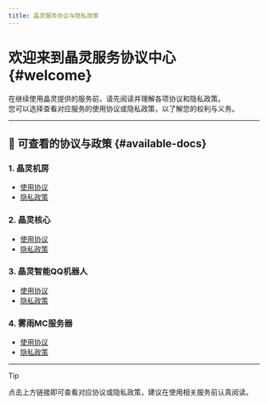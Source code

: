 ```yaml
---
title: 晶灵服务协议与隐私政策
---
```


# 欢迎来到晶灵服务协议中心 {#welcome}

在继续使用晶灵提供的服务前，请先阅读并理解各项协议和隐私政策。  
您可以选择查看对应服务的使用协议或隐私政策，以了解您的权利与义务。

---

## 📄 可查看的协议与政策 {#available-docs}

### 1. 晶灵机房
- [使用协议](/licenses/agreement/compute-agreement.md)
- [隐私政策](/licenses/privacy-policy/compute-privacy-policy.md)

### 2. 晶灵核心
- [使用协议](/licenses/agreement/core-agreement.md)
- [隐私政策](/licenses/privacy-policy/core-privacy-policy.md)

### 3. 晶灵智能QQ机器人
- [使用协议](/licenses/agreement/bot-agreement.md)
- [隐私政策](/licenses/privacy-policy/bot-privacy-policy.md)

### 4. 雾雨MC服务器
- [使用协议](/licenses/agreement/fograin-agreement.md)
- [隐私政策](/licenses/privacy-policy/fograin-privacy-policy.md)

---

> [!TIP]  
> 点击上方链接即可查看对应协议或隐私政策，建议在使用相关服务前认真阅读。
